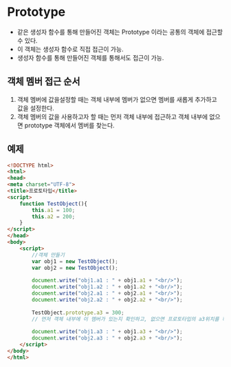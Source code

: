 # Prototype

- 같은 생성자 함수를 통해 만들어진 객체는 Prototype 이라는 공통의 객체에 접근할 수 있다.
- 이 객체는 생성자 함수로 직접 접근이 가능.
- 생성자 함수를 통해 만들어진 객체를 통해서도 접근이 가능.

## 객체 멤버 접근 순서

1. 객체 멤버에 값을설정할 때는 객체 내부에 멤버가 없으면 멤버를 새롭게 추가하고 값을 설정한다.
2. 객체 멤버의 값을 사용하고자 할 때는 먼저 객체 내부에 접근하고 객체 내부에 없으면 prototype 객체에서 멤버를 찾는다.

## 예제 

```html
<!DOCTYPE html>
<html>
<head>
<meta charset="UTF-8">
<title>프로토타입</title>
<script>
	function TestObject(){
		this.a1 = 100;
		this.a2 = 200;
	}
</script>
</head>
<body>
	<script>
		//객체 만들기
		var obj1 = new TestObject();
		var obj2 = new TestObject();
		
		document.write("obj1.a1 : " + obj1.a1 + "<br/>");
		document.write("obj1.a2 : " + obj1.a2 + "<br/>");
		document.write("obj2.a1 : " + obj2.a1 + "<br/>");
		document.write("obj2.a2 : " + obj2.a2 + "<br/>");
		
		TestObject.prototype.a3 = 300;
		// 먼저 객체 내부에 이 멤버가 있는지 확인하고, 없으면 프로토타입의 a3위치를 확인함.
		
		document.write("obj1.a3 : " + obj1.a3 + "<br/>");
		document.write("obj2.a3 : " + obj2.a3 + "<br/>");
	</script>
</body>
</html>
```
